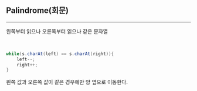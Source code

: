 ## Palindrome(회문)
---
왼쪽부터 읽으나 오른쪽부터 읽으나 같은 문자열

<br>

```java
while(s.charAt(left) == s.charAt(right)){
    left--;
    right++;
}
```
왼쪽 값과 오른쪽 값이 같은 경우에만 양 옆으로 이동한다.

